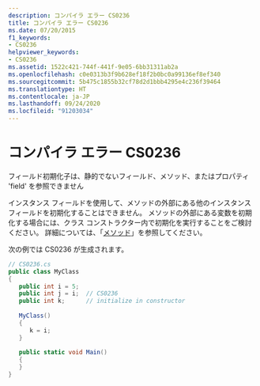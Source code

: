 ```yaml
---
description: コンパイラ エラー CS0236
title: コンパイラ エラー CS0236
ms.date: 07/20/2015
f1_keywords:
- CS0236
helpviewer_keywords:
- CS0236
ms.assetid: 1522c421-744f-441f-9e05-6bb31311ab2a
ms.openlocfilehash: c0e0313b3f9b628ef18f2b0bc0a99136ef8ef340
ms.sourcegitcommit: 5b475c1855b32cf78d2d1bbb4295e4c236f39464
ms.translationtype: HT
ms.contentlocale: ja-JP
ms.lasthandoff: 09/24/2020
ms.locfileid: "91203034"
---
```

# <a name="compiler-error-cs0236"></a>コンパイラ エラー CS0236

フィールド初期化子は、静的でないフィールド、メソッド、またはプロパティ 'field' を参照できません  
  
 インスタンス フィールドを使用して、メソッドの外部にある他のインスタンス フィールドを初期化することはできません。 メソッドの外部にある変数を初期化する場合には、クラス コンストラクター内で初期化を実行することをご検討ください。 詳細については、「[メソッド](../programming-guide/classes-and-structs/methods.md)」を参照してください。  
  
 次の例では CS0236 が生成されます。  
  
```csharp  
// CS0236.cs  
public class MyClass  
{  
   public int i = 5;  
   public int j = i;  // CS0236  
   public int k;      // initialize in constructor  
  
   MyClass()  
   {  
      k = i;  
   }  
  
   public static void Main()  
   {  
   }  
}  
```
